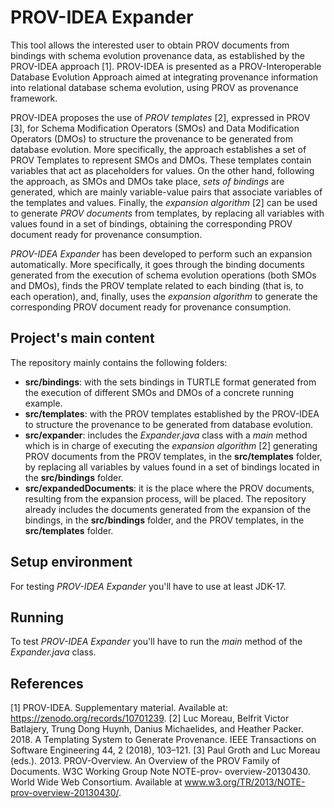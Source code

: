 # PROV-IDEA Expander

This tool allows the interested user to obtain PROV documents from bindings with schema evolution provenance data, as established by the PROV-IDEA approach [1]. 
PROV-IDEA is presented as a PROV-Interoperable Database Evolution Approach aimed at integrating provenance information into relational database schema evolution,
using PROV as provenance framework.

PROV-IDEA proposes the use of *PROV templates* [2], expressed in PROV [3], for Schema Modification Operators (SMOs) and Data Modification Operators (DMOs) to structure the 
provenance to be generated from database evolution. More specifically, the approach establishes a set of PROV Templates to represent SMOs and DMOs. These templates contain
variables that act as placeholders for values. On the other hand, following the approach, as SMOs and DMOs take place, *sets of bindings* are generated, which are mainly 
variable-value pairs that associate variables of the templates and values. Finally, the *expansion algorithm* [2] can be used to generate *PROV documents* from templates, 
by replacing all variables with values found in a set of bindings, obtaining the corresponding PROV document ready for provenance consumption.

*PROV-IDEA Expander* has been developed to perform such an expansion automatically. More specifically, it goes through the binding documents generated from the execution of
schema evolution operations (both SMOs and DMOs), finds the PROV template related to each binding (that is, to each operation), and, finally, uses the *expansion algorithm* 
to generate the corresponding PROV document ready for provenance consumption. 

## Project's main content

The repository mainly contains the following folders: 
- **src/bindings**: with the sets bindings in TURTLE format generated from the execution of different SMOs and DMOs of a concrete running example.
- **src/templates**: with the PROV templates established by the PROV-IDEA to structure the provenance to be generated from database evolution.
- **src/expander**: includes the *Expander.java* class with a *main* method which is in charge of executing the *expansion algorithm* [2] generating PROV documents from
  the PROV templates, in the **src/templates** folder, by replacing all variables by values found in a set of bindings located in the **src/bindings** folder.
- **src/expandedDocuments**: it is the place where the PROV documents, resulting from the expansion process, will be placed. The repository already includes the
                              documents generated from the expansion of the bindings, in the **src/bindings** folder, and the PROV templates, in the **src/templates** folder.

## Setup environment

For testing *PROV-IDEA Expander* you'll have to use at least JDK-17.
      
## Running

To test *PROV-IDEA Expander* you'll have to run the *main* method of the *Expander.java* class.

## References

[1] PROV-IDEA. Supplementary material. Available at: https://zenodo.org/records/10701239.
[2] Luc Moreau, Belfrit Victor Batlajery, Trung Dong Huynh, Danius Michaelides, and Heather Packer. 2018. A Templating System to Generate
Provenance. IEEE Transactions on Software Engineering 44, 2 (2018), 103–121.
[3] Paul Groth and Luc Moreau (eds.). 2013. PROV-Overview. An Overview of the PROV Family of Documents. W3C Working Group Note NOTE-prov-
overview-20130430. World Wide Web Consortium. Available at www.w3.org/TR/2013/NOTE-prov-overview-20130430/.


